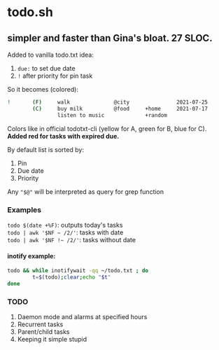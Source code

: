 # todo.sh
## simpler and faster than Gina's bloat. 27 SLOC.

Added to vanilla todo.txt idea:

1. `due:` to set due date
2. `!` after priority for pin task

So it becomes (colored):

```sh
!       (F)     walk              @city               2021-07-25
        (C)     buy milk          @food     +home     2021-07-17
                listen to music             +random  
```

Colors like in official todotxt-cli (yellow for A, green for B, blue for C). **Added red for tasks with expired due.**

By default list is sorted by:

1. Pin
2. Due date
3. Priority

Any `"$@"` will be interpreted as query for grep function


### Examples

`todo $(date +%F)`: outputs today's tasks  
`todo | awk '$NF ~ /2/'`: tasks with date  
`todo | awk '$NF !~ /2/'`: tasks without date

#### inotify example:  
```sh
todo && while inotifywait -qq ~/todo.txt ; do
        t=$(todo);clear;echo "$t"
done
```

### TODO
1. Daemon mode and alarms at specified hours
2. Recurrent tasks
3. Parent/child tasks
4. Keeping it simple stupid
